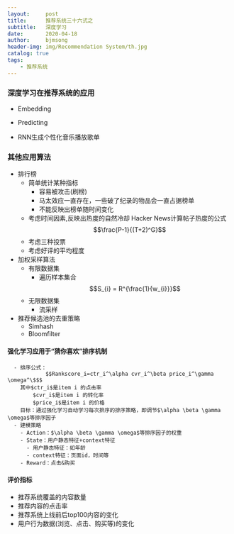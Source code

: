 ```yaml
---
layout:     post
title:      推荐系统三十六式之
subtitle:   深度学习
date:       2020-04-18
author:     bjmsong
header-img: img/Recommendation System/th.jpg
catalog: true
tags:
    - 推荐系统
---
```




### 深度学习在推荐系统的应用

- Embedding
- Predicting

- RNN生成个性化音乐播放歌单



### 其他应用算法

- 排行榜
    - 简单统计某种指标
        - 容易被攻击(刷榜)
        - 马太效应一直存在，一些破了纪录的物品会一直占据榜单
        - 不能反映出榜单随时间变化
    - 考虑时间因素,反映出热度的自然冷却
        Hacker News计算帖子热度的公式
    $$\frac{P-1}{(T+2)^G}$$
    - 考虑三种投票
    - 考虑好评的平均程度
- 加权采样算法
    - 有限数据集
        - 遍历样本集合
        $$S_{i} = R^{\frac{1}{w_{i}}}$$
    - 无限数据集
        - 流采样
- 推荐候选池的去重策略
    - Simhash
    - Bloomfilter



#### 强化学习应用于“猜你喜欢”排序机制  
      - 排序公式：
                $$Rankscore_i=ctr_i^\alpha cvr_i^\beta price_i^\gamma \omega^\$$$
        其中$ctr_i$是item i 的点击率
            $cvr_i$是item i 的转化率
            $price_i$是item i 的价格
        目标：通过强化学习自动学习每次排序的排序策略，即调节$\alpha \beta \gamma \omega$等排序因子
      - 建模策略
        - Action：$\alpha \beta \gamma \omega$等排序因子的权重
        - State：用户静态特征+context特征
          - 用户静态特征：如年龄
          - context特征：页面id，时间等
        - Reward：点击&购买

#### 评价指标
- 推荐系统覆盖的内容数量
- 推荐内容的点击率
- 推荐系统上线前后top100内容的变化
- 用户行为数据(浏览、点击、购买等)的变化